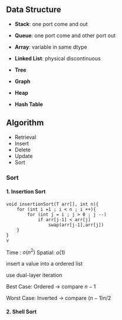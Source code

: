 ##  Data Structure

- **Stack**: one port come and out
- **Queue**: one port come and other port out
- **Array**:   variable in same dtype
- **Linked List**: physical discontinuous

- **Tree**
- **Graph**
- **Heap**
- **Hash Table**

## Algorithm

- Retrieval
- Insert
- Delete
- Update
- Sort



### Sort

#### 1. Insertion Sort

```
void insertionSort(T arr[], int n){
	for (int i =1 ; i < n ; i ++){
		for (int j = i ; j > 0 ; j --)
			if arr[j-1] < arr[j]
				swap(arr[j-1],arr[j])
	}
}
v
```



Time : $o(n^2)$ Spatial: $o(1)$

insert a value into a ordered list

use dual-layer iteration

Best Case:  Ordered ->  compare $n-1$

Worst Case: Inverted -> compare $(n-1)n/2$

#### 2. Shell Sort







